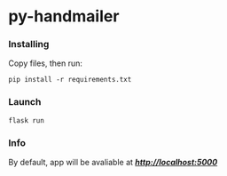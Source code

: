 # py-handmailer
### Installing
Copy files, then run:
```
pip install -r requirements.txt
```
### Launch
```
flask run
```
### Info
By default, app will be avaliable at ***[http://localhost:5000](http://localhost:5000)***
